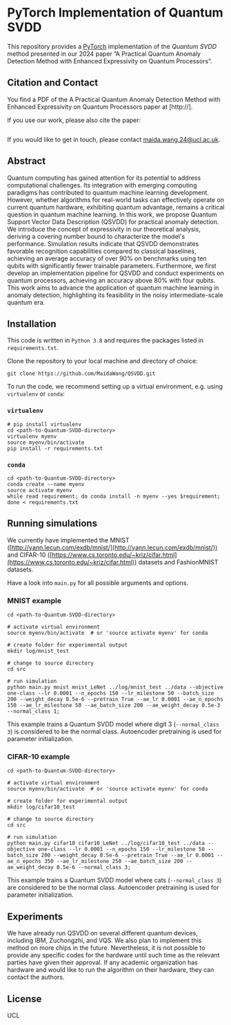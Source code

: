 # PyTorch Implementation of Quantum SVDD
This repository provides a [PyTorch](https://pytorch.org/) implementation of the *Quantum SVDD* method presented in our 2024 paper ”A Practical Quantum Anomaly Detection Method with Enhanced Expressivity on Quantum Processors”.


## Citation and Contact
You find a PDF of the A Practical Quantum Anomaly Detection Method with Enhanced Expressivity on Quantum Processors paper at 
[http://].

If you use our work, please also cite the paper:
```

```

If you would like to get in touch, please contact [maida.wang.24@ucl.ac.uk](mailto:maida.wang.24@ucl.ac.uk).


## Abstract
Quantum computing has gained attention for its potential to address computational challenges. 
Its integration with emerging computing paradigms has contributed to quantum machine learning development. 
However, whether algorithms for real-world tasks can effectively operate on current quantum hardware, exhibiting quantum advantage, remains a critical question in quantum machine learning. 
In this work, we propose Quantum Support Vector Data Description (QSVDD) for practical anomaly detection. 
We introduce the concept of expressivity in our theoretical analysis, deriving a covering number bound to characterize the model's performance. 
Simulation results indicate that QSVDD demonstrates favorable recognition capabilities compared to classical baselines, 
achieving an average accuracy of over 90\% on benchmarks using ten qubits with significantly fewer trainable parameters. 
Furthermore, we first develop an implementation pipeline for QSVDD and conduct experiments on quantum processors, 
achieving an accuracy above 80\% with four qubits. 
This work aims to advance the application of quantum machine learning in anomaly detection, 
highlighting its feasibility in the noisy intermediate-scale quantum era.


## Installation
This code is written in `Python 3.8` and requires the packages listed in `requirements.txt`.

Clone the repository to your local machine and directory of choice:
```
git clone https://github.com/MaidaWang/QSVDD.git
```

To run the code, we recommend setting up a virtual environment, e.g. using `virtualenv` or `conda`:

### `virtualenv`
```
# pip install virtualenv
cd <path-to-Quantum-SVDD-directory>
virtualenv myenv
source myenv/bin/activate
pip install -r requirements.txt
```

### `conda`
```
cd <path-to-Quantum-SVDD-directory>
conda create --name myenv
source activate myenv
while read requirement; do conda install -n myenv --yes $requirement; done < requirements.txt
```


## Running simulations

We currently have implemented the MNIST ([http://yann.lecun.com/exdb/mnist/](http://yann.lecun.com/exdb/mnist/)) and 
CIFAR-10 ([https://www.cs.toronto.edu/~kriz/cifar.html](https://www.cs.toronto.edu/~kriz/cifar.html)) datasets and 
FashionMNIST datasets.

Have a look into `main.py` for all possible arguments and options.

### MNIST example
```
cd <path-to-Quantum-SVDD-directory>

# activate virtual environment
source myenv/bin/activate  # or 'source activate myenv' for conda

# create folder for experimental output
mkdir log/mnist_test

# change to source directory
cd src

# run simulation
python main.py mnist mnist_LeNet ../log/mnist_test ../data --objective one-class --lr 0.0001 --n_epochs 150 --lr_milestone 50 --batch_size 200 --weight_decay 0.5e-6 --pretrain True --ae_lr 0.0001 --ae_n_epochs 150 --ae_lr_milestone 50 --ae_batch_size 200 --ae_weight_decay 0.5e-3 --normal_class 1;
```
This example trains a Quantum SVDD model where digit 3 (`--normal_class 3`) is considered to be the normal class. Autoencoder
pretraining is used for parameter initialization.

### CIFAR-10 example
```
cd <path-to-Quantum-SVDD-directory>

# activate virtual environment
source myenv/bin/activate  # or 'source activate myenv' for conda

# create folder for experimental output
mkdir log/cifar10_test

# change to source directory
cd src

# run simulation
python main.py cifar10 cifar10_LeNet ../log/cifar10_test ../data --objective one-class --lr 0.0001 --n_epochs 150 --lr_milestone 50 --batch_size 200 --weight_decay 0.5e-6 --pretrain True --ae_lr 0.0001 --ae_n_epochs 350 --ae_lr_milestone 250 --ae_batch_size 200 --ae_weight_decay 0.5e-6 --normal_class 3;
```
This example trains a Quantum SVDD model where cats (`--normal_class 3`) are considered to be the normal class. 
Autoencoder pretraining is used for parameter initialization.

## Experiments
We have already run QSVDD on several different quantum devices, including IBM, Zuchongzhi, and VQS. We also plan to implement this method on more chips in the future.
Nevertheless, it is not possible to provide any specific codes for the hardware until such time as the relevant parties have given their approval.
If any academic organization has hardware and would like to run the algorithm on their hardware, they can contact the authors.


## License
UCL
